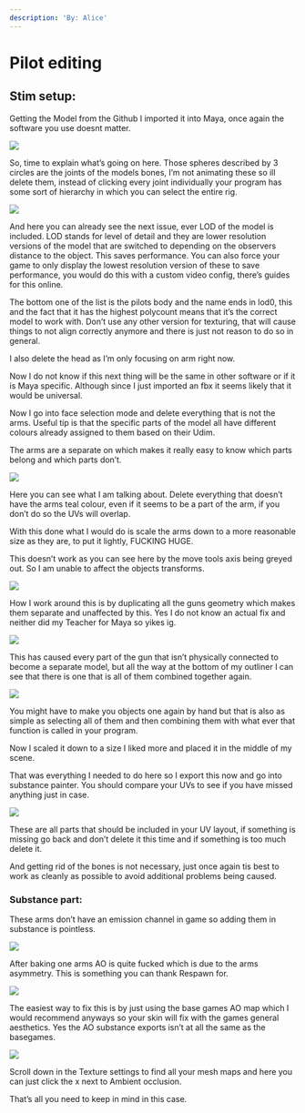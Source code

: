 ```yaml
---
description: 'By: Alice'
---
```


# Pilot editing

## Stim setup:

Getting the Model from the Github I imported it into Maya, once again the software you use doesnt matter.

![](<../.gitbook/assets/grafik (1) (1).png>)

So, time to explain what’s going on here. Those spheres described by 3 circles are the joints of the models bones, I’m not animating these so ill delete them, instead of clicking every joint individually your program has some sort of hierarchy in which you can select the entire rig.

![](<../.gitbook/assets/grafik (16) (1) (1).png>)

And here you can already see the next issue, ever LOD of the model is included. LOD stands for level of detail and they are lower resolution versions of the model that are switched to depending on the observers distance to the object. This saves performance. You can also force your game to only display the lowest resolution version of these to save performance, you would do this with a custom video config, there’s guides for this online.

The bottom one of the list is the pilots body and the name ends in lod0, this and the fact that it has the highest polycount means that it’s the correct model to work with. Don’t use any other version for texturing, that will cause things to not align correctly anymore and there is just not reason to do so in general.

I also delete the head as I’m only focusing on arm right now.

Now I do not know if this next thing will be the same in other software or if it is Maya specific. Although since I just imported an fbx it seems likely that it would be universal.

Now I go into face selection mode and delete everything that is not the arms. Useful tip is that the specific parts of the model all have different colours already assigned to them based on their Udim.

The arms are a separate on which makes it really easy to know which parts belong and which parts don’t.

![](<../.gitbook/assets/grafik (2) (1) (1).png>)

Here you can see what I am talking about. Delete everything that doesn’t have the arms teal colour, even if it seems to be a part of the arm, if you don’t do so the UVs will overlap.

With this done what I would do is scale the arms down to a more reasonable size as they are, to put it lightly, FUCKING HUGE.

&#x20;This doesn’t work as you can see here by the move tools axis being greyed out. So I am unable to affect the objects transforms.

![](<../.gitbook/assets/grafik (5) (1).png>)

How I work around this is by duplicating all the guns geometry which makes them separate and unaffected by this. Yes I do not know an actual fix and neither did my Teacher for Maya so yikes ig.

![](<../.gitbook/assets/grafik (1) (1) (1).png>)

This has caused every part of the gun that isn’t physically connected to become a separate model, but all the way at the bottom of my outliner I can see that there is one that is all of them combined together again.

![](<../.gitbook/assets/grafik (21) (1) (1).png>)

You might have to make you objects one again by hand but that is also as simple as selecting all of them and then combining them with what ever that function is called in your program.

Now I scaled it down to a size I liked more and placed it in the middle of my scene.

That was everything I needed to do here so I export this now and go into substance painter. You should compare your UVs to see if you have missed anything just in case.

![](<../.gitbook/assets/grafik (23) (1) (1).png>)

These are all parts that should be included in your UV layout, if something is missing go back and don’t delete it this time and if something is too much delete it.

And getting rid of the bones is not necessary, just once again tis best to work as cleanly as possible to avoid additional problems being caused.

### Substance part:

These arms don’t have an emission channel in game so adding them in substance is pointless.

![](<../.gitbook/assets/grafik (6) (1) (1).png>)

After baking one arms AO is quite fucked which is due to the arms asymmetry. This is something you can thank Respawn for.

![](<../.gitbook/assets/grafik (12) (1).png>)

The easiest way to fix this is by just using the base games AO map which I would recommend anyways so your skin will fix with the games general aesthetics. Yes the AO substance exports isn’t at all the same as the basegames.

![](<../.gitbook/assets/grafik (17) (1) (1).png>)

Scroll down in the Texture settings to find all your mesh maps and here you can just click the x next to Ambient occlusion.

That’s all you need to keep in mind in this case.

